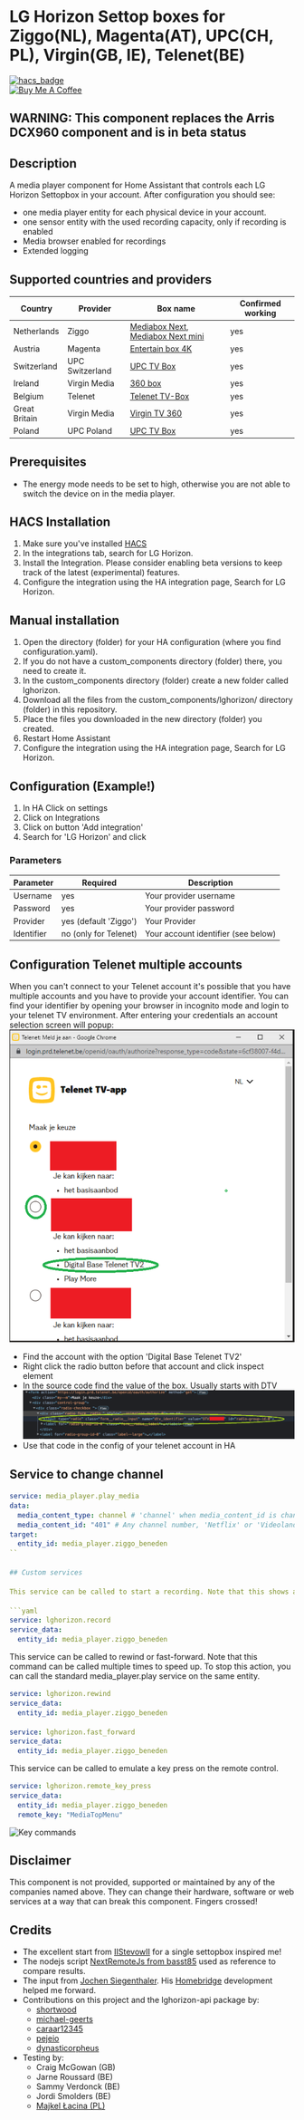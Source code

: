 <!-- # LG Horizon Settop boxes (Ziggo, Telenet, Magenta, UPC, Virgin) -->

# LG Horizon Settop boxes for Ziggo(NL), Magenta(AT), UPC(CH, PL), Virgin(GB, IE), Telenet(BE)

[![hacs_badge](https://img.shields.io/badge/HACS-Default-41BDF5.svg?style=for-the-badge)](https://github.com/hacs/integration)
<br><a href="https://www.buymeacoffee.com/sholofly" target="_blank"><img src="https://cdn.buymeacoffee.com/buttons/default-black.png" width="150px" height="35px" alt="Buy Me A Coffee" style="height: 35px !important;width: 150px !important;" ></a>

## WARNING: This component replaces the Arris DCX960 component and is in beta status

## Description

A media player component for Home Assistant that controls each LG Horizon Settopbox in your account. After configuration you should see:

- one media player entity for each physical device in your account.
- one sensor entity with the used recording capacity, only if recording is enabled
- Media browser enabled for recordings
- Extended logging

## Supported countries and providers

| Country       | Provider        | Box name                                                                                                                                                     | Confirmed working |
| ------------- | --------------- | ------------------------------------------------------------------------------------------------------------------------------------------------------------ | ----------------- |
| Netherlands   | Ziggo           | [Mediabox Next](https://www.ziggo.nl/televisie/mediaboxen/mediabox-next#ziggo-tv), [Mediabox Next mini](https://www.ziggo.nl/televisie/mediaboxen/next-mini) | yes               |
| Austria       | Magenta         | [Entertain box 4K](https://www.magenta.at/entertain-box)                                                                                                     | yes               |
| Switzerland   | UPC Switzerland | [UPC TV Box](https://www.upc.ch/en/television/learn-about-tv/tv/)                                                                                            | yes               |
| Ireland       | Virgin Media    | [360 box](https://www.virginmedia.ie/virgintv360support/)                                                                                                    | yes               |
| Belgium       | Telenet         | [Telenet TV-Box](https://www2.telenet.be/nl/klantenservice/ontdek-de-telenet-tv-box/)                                                                        | yes               |
| Great Britain | Virgin Media    | [Virgin TV 360](https://www.virginmedia.com/shop/tv/virgin-tv-360)                                                                                           | yes               |
| Poland        | UPC Poland      | [UPC TV Box](https://www.upc.pl/telewizja/poznaj/poznaj-nasza-telewizje/dekoder-4k/)                                                                         | yes               |

## Prerequisites

- The energy mode needs to be set to high, otherwise you are not able to switch the device on in the media player.

## HACS Installation

1. Make sure you've installed [HACS](https://hacs.xyz/docs/installation/prerequisites)
2. In the integrations tab, search for LG Horizon.
3. Install the Integration. Please consider enabling beta versions to keep track of the latest (experimental) features.
4. Configure the integration using the HA integration page, Search for LG Horizon.

## Manual installation

1. Open the directory (folder) for your HA configuration (where you find configuration.yaml).
2. If you do not have a custom_components directory (folder) there, you need to create it.
3. In the custom_components directory (folder) create a new folder called lghorizon.
4. Download all the files from the custom_components/lghorizon/ directory (folder) in this repository.
5. Place the files you downloaded in the new directory (folder) you created.
6. Restart Home Assistant
7. Configure the integration using the HA integration page, Search for LG Horizon.

## Configuration (Example!)

1. In HA Click on settings
2. Click on Integrations
3. Click on button 'Add integration'
4. Search for 'LG Horizon' and click

### Parameters

| Parameter  | Required              | Description                         |
| ---------- | --------------------- | ----------------------------------- |
| Username   | yes                   | Your provider username              |
| Password   | yes                   | Your provider password              |
| Provider   | yes (default 'Ziggo') | Your Provider                       |
| Identifier | no (only for Telenet) | Your account identifier (see below) |

## Configuration Telenet multiple accounts

When you can't connect to your Telenet account it's possible that you have multiple accounts and you have to provide your account identifier.
You can find your identifier by opening your browser in incognito mode and login to your telenet TV environment.
After entering your credentials an account selection screen will popup:
![account selection](/images/Telenet%20DTV.png)

- Find the account with the option 'Digital Base Telenet TV2'
- Right click the radio button before that account and click inspect element
- In the source code find the value of the box. Usually starts with DTV
  ![Identifier code](/images/Telenet%20code.png)
- Use that code in the config of your telenet account in HA

## Service to change channel

```yaml
service: media_player.play_media
data:
  media_content_type: channel # 'channel' when media_content_id is channelnumber, 'app' when media_content_id is 'Netflix' or 'Videoland'
  media_content_id: "401" # Any channel number, 'Netflix' or 'Videoland'
target:
  entity_id: media_player.ziggo_beneden
``

## Custom services

This service can be called to start a recording. Note that this shows a pop-up on screen and confirmation is required.

```yaml
service: lghorizon.record
service_data:
  entity_id: media_player.ziggo_beneden
```

This service can be called to rewind or fast-forward.
Note that this command can be called multiple times to speed up.
To stop this action, you can call the standard media_player.play service on the same entity.

```yaml
service: lghorizon.rewind
service_data:
  entity_id: media_player.ziggo_beneden

service: lghorizon.fast_forward
service_data:
  entity_id: media_player.ziggo_beneden
```

This service can be called to emulate a key press on the remote control.

```yaml
service: lghorizon.remote_key_press
service_data:
  entity_id: media_player.ziggo_beneden
  remote_key: "MediaTopMenu"
```

![Key commands](images/remote.png)

## Disclaimer

This component is not provided, supported or maintained by any of the companies named above. They can change their hardware, software or web services at a way that can break this component. Fingers crossed!

## Credits

- The excellent start from [IIStevowII](https://github.com/IIStevowII/ziggo-mediabox-next) for a single settopbox inspired me!
- The nodejs script [NextRemoteJs from basst85](https://github.com/basst85/NextRemoteJs/) used as reference to compare results.
- The input from [Jochen Siegenthaler](https://github.com/jsiegenthaler/). His [Homebridge](https://github.com/jsiegenthaler/homebridge-eosstb) development helped me forward.
- Contributions on this project and the lghorizon-api package by:
  - [shortwood](https://github.com/shortwood)
  - [michael-geerts](https://github.com/michael-geerts)
  - [caraar12345](https://github.com/caraar12345)
  - [pejeio](https://github.com/pejeio)
  - [dynasticorpheus](https://github.com/dynasticorpheus)
- Testing by:
  - Craig McGowan (GB)
  - Jarne Roussard (BE)
  - Sammy Verdonck (BE)
  - Jordi Smolders (BE)
  - [Majkel Łacina (PL)](https://github.com/lacinamichal)
